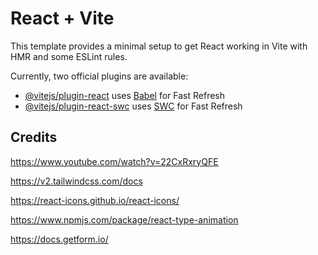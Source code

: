 # React + Vite

This template provides a minimal setup to get React working in Vite with HMR and some ESLint rules.

Currently, two official plugins are available:

- [@vitejs/plugin-react](https://github.com/vitejs/vite-plugin-react/blob/main/packages/plugin-react/README.md) uses [Babel](https://babeljs.io/) for Fast Refresh
- [@vitejs/plugin-react-swc](https://github.com/vitejs/vite-plugin-react-swc) uses [SWC](https://swc.rs/) for Fast Refresh


## Credits

https://www.youtube.com/watch?v=22CxRxryQFE

https://v2.tailwindcss.com/docs

https://react-icons.github.io/react-icons/

https://www.npmjs.com/package/react-type-animation

https://docs.getform.io/

